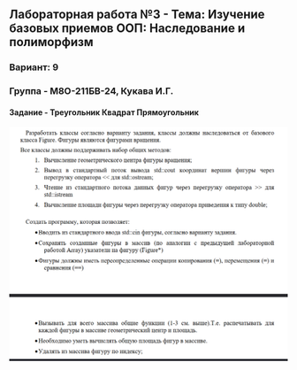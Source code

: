 ## Лабораторная работа №3 - Тема: Изучение базовых приемов ООП: Наследование и полиморфизм
### Вариант: 9
### Группа - М8О-211БВ-24, Кукава И.Г.

#### Задание - Треугольник Квадрат Прямоугольник

![alt text](image.png)